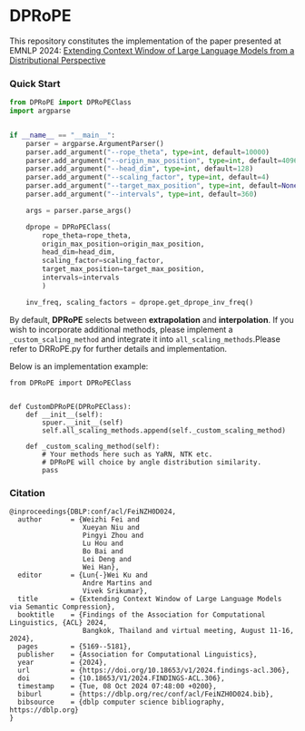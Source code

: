 # DPRoPE

This repository constitutes the implementation of the paper presented at EMNLP 2024: [Extending Context Window of Large Language Models from a Distributional Perspective](https://aclanthology.org/2024.emnlp-main.414.pdf)

### Quick Start
```python
from DPRoPE import DPRoPEClass
import argparse


if __name__ == "__main__":
    parser = argparse.ArgumentParser()
    parser.add_argument("--rope_theta", type=int, default=10000)
    parser.add_argument("--origin_max_position", type=int, default=4096)
    parser.add_argument("--head_dim", type=int, default=128)
    parser.add_argument("--scaling_factor", type=int, default=4)
    parser.add_argument("--target_max_position", type=int, default=None)
    parser.add_argument("--intervals", type=int, default=360)

    args = parser.parse_args()

    dprope = DPRoPEClass(
        rope_theta=rope_theta, 
        origin_max_position=origin_max_position,
        head_dim=head_dim,
        scaling_factor=scaling_factor,
        target_max_position=target_max_position,
        intervals=intervals
        )

    inv_freq, scaling_factors = dprope.get_dprope_inv_freq()
```

By default, **DPRoPE** selects between **extrapolation** and **interpolation**. If you wish to incorporate additional methods, please implement a ```_custom_scaling_method``` and integrate it into ```all_scaling_methods```.Please refer to DRRoPE.py for further details and implementation.

Below is an implementation example:
```
from DPRoPE import DPRoPEClass


def CustomDPRoPE(DPRoPEClass):
    def __init__(self):
        spuer.__init__(self)
        self.all_scaling_methods.append(self._custom_scaling_method)
    
    def _custom_scaling_method(self):
        # Your methods here such as YaRN, NTK etc.
        # DPRoPE will choice by angle distribution similarity.
        pass
```

### Citation
```
@inproceedings{DBLP:conf/acl/FeiNZH0D024,
  author       = {Weizhi Fei and
                  Xueyan Niu and
                  Pingyi Zhou and
                  Lu Hou and
                  Bo Bai and
                  Lei Deng and
                  Wei Han},
  editor       = {Lun{-}Wei Ku and
                  Andre Martins and
                  Vivek Srikumar},
  title        = {Extending Context Window of Large Language Models via Semantic Compression},
  booktitle    = {Findings of the Association for Computational Linguistics, {ACL} 2024,
                  Bangkok, Thailand and virtual meeting, August 11-16, 2024},
  pages        = {5169--5181},
  publisher    = {Association for Computational Linguistics},
  year         = {2024},
  url          = {https://doi.org/10.18653/v1/2024.findings-acl.306},
  doi          = {10.18653/V1/2024.FINDINGS-ACL.306},
  timestamp    = {Tue, 08 Oct 2024 07:48:00 +0200},
  biburl       = {https://dblp.org/rec/conf/acl/FeiNZH0D024.bib},
  bibsource    = {dblp computer science bibliography, https://dblp.org}
}
```